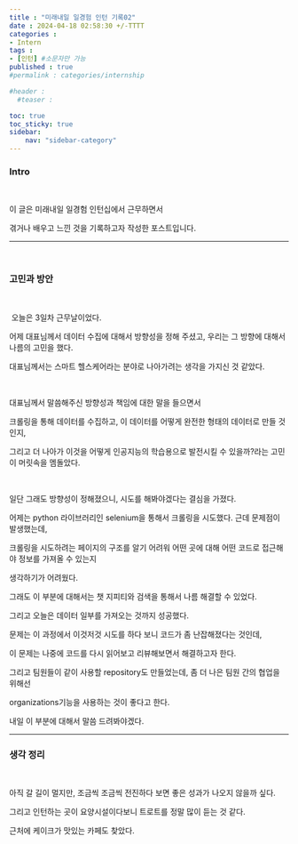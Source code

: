 ```yaml
---
title : "미래내일 일경험 인턴 기록02"
date : 2024-04-18 02:58:30 +/-TTTT
categories : 
- Intern
tags : 
- [인턴] #소문자만 가능
published : true
#permalink : categories/internship

#header :
  #teaser : 

toc: true
toc_sticky: true
sidebar:
    nav: "sidebar-category"
---
```



### Intro

&nbsp;

이 글은 미래내일 일경험 인턴십에서 근무하면서

겪거나 배우고 느낀 것을 기록하고자 작성한 포스트입니다.

* * *

&nbsp;

### 고민과 방안

&nbsp;

&nbsp;오늘은 3일차 근무날이었다.

어제 대표님께서 데이터 수집에 대해서 방향성을 정해 주셨고, 우리는 그 방향에 대해서 나름의 고민을 했다.

대표님께서는 스마트 헬스케어라는 분야로 나아가려는 생각을 가지신 것 같았다.

&nbsp;

대표님께서 말씀해주신 방향성과 책임에 대한 말을 들으면서

크롤링을 통해 데이터를 수집하고, 이 데이터를 어떻게 완전한 형태의 데이터로 만들 것인지,

그리고 더 나아가 이것을 어떻게 인공지능의 학습용으로 발전시킬 수 있을까?라는 고민이 머릿속을 멤돌았다.

&nbsp;

일단 그래도 방향성이 정해졌으니, 시도를 해봐야겠다는 결심을 가졌다.

어제는 python 라이브러리인 selenium을 통해서 크롤링을 시도했다. 근데 문제점이 발생했는데,

크롤링을 시도하려는 페이지의 구조를 알기 어려워 어떤 곳에 대해 어떤 코드로 접근해야 정보를 가져올 수 있는지 

생각하기가 어려웠다.

그래도 이 부분에 대해서는 챗 지피티와 검색을 통해서 나름 해결할 수 있었다.

그리고 오늘은 데이터 일부를 가져오는 것까지 성공했다.

문제는 이 과정에서 이것저것 시도를 하다 보니 코드가 좀 난잡해졌다는 것인데, 

이 문제는 나중에 코드를 다시 읽어보고 리뷰해보면서 해결하고자 한다.

그리고 팀원들이 같이 사용할 repository도 만들었는데, 좀 더 나은 팀원 간의 협업을 위해선

organizations기능을 사용하는 것이 좋다고 한다.

내일 이 부분에 대해서 말씀 드려봐야겠다.

  

* * *

### 생각 정리 

&nbsp;

아직 갈 길이 멀지만, 조금씩 조금씩 전진하다 보면 좋은 성과가 나오지 않을까 싶다.

그리고 인턴하는 곳이 요양시설이다보니 트로트를 정말 많이 듣는 것 같다.

근처에 케이크가 맛있는 카페도 찾았다.

&nbsp;